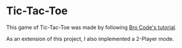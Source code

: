 # Tic-Tac-Toe
This game of Tic-Tac-Toe was made by following [Bro Code's tutorial](https://youtu.be/D30owXMzAm8?si=ICOvRC9Vm0akG8I1).

As an extension of this project, I also implemented a 2-Player mode.
